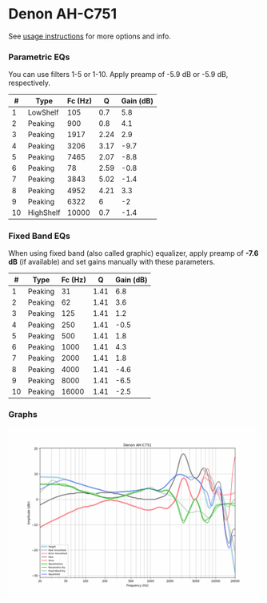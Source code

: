 # Denon AH-C751
See [usage instructions](https://github.com/jaakkopasanen/AutoEq#usage) for more options and info.

### Parametric EQs
You can use filters 1-5 or 1-10. Apply preamp of -5.9 dB or -5.9 dB, respectively.

|   # | Type      |   Fc (Hz) |    Q |   Gain (dB) |
|-----|-----------|-----------|------|-------------|
|   1 | LowShelf  |       105 | 0.7  |         5.8 |
|   2 | Peaking   |       900 | 0.8  |         4.1 |
|   3 | Peaking   |      1917 | 2.24 |         2.9 |
|   4 | Peaking   |      3206 | 3.17 |        -9.7 |
|   5 | Peaking   |      7465 | 2.07 |        -8.8 |
|   6 | Peaking   |        78 | 2.59 |        -0.8 |
|   7 | Peaking   |      3843 | 5.02 |        -1.4 |
|   8 | Peaking   |      4952 | 4.21 |         3.3 |
|   9 | Peaking   |      6322 | 6    |        -2   |
|  10 | HighShelf |     10000 | 0.7  |        -1.4 |

### Fixed Band EQs
When using fixed band (also called graphic) equalizer, apply preamp of **-7.6 dB** (if available) and set gains manually with these parameters.

|   # | Type    |   Fc (Hz) |    Q |   Gain (dB) |
|-----|---------|-----------|------|-------------|
|   1 | Peaking |        31 | 1.41 |         6.8 |
|   2 | Peaking |        62 | 1.41 |         3.6 |
|   3 | Peaking |       125 | 1.41 |         1.2 |
|   4 | Peaking |       250 | 1.41 |        -0.5 |
|   5 | Peaking |       500 | 1.41 |         1.8 |
|   6 | Peaking |      1000 | 1.41 |         4.3 |
|   7 | Peaking |      2000 | 1.41 |         1.8 |
|   8 | Peaking |      4000 | 1.41 |        -4.6 |
|   9 | Peaking |      8000 | 1.41 |        -6.5 |
|  10 | Peaking |     16000 | 1.41 |        -2.5 |

### Graphs
![](./Denon%20AH-C751.png)
